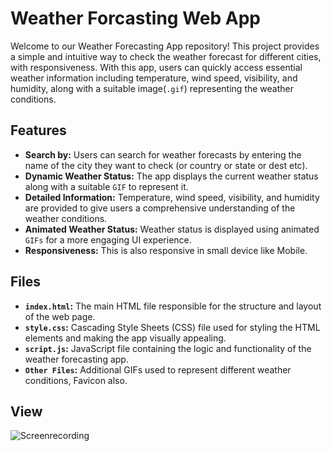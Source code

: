 # Weather Forcasting Web App
Welcome to our Weather Forecasting App repository! This project provides a simple and intuitive way to check the weather forecast for different cities, with responsiveness. With this app, users can quickly access essential weather information including temperature, wind speed, visibility, and humidity, along with a suitable image(`.gif`) representing the weather conditions.

## Features

- **Search by:** Users can search for weather forecasts by entering the name of the city they want to check (or country or state or dest etc).
- **Dynamic Weather Status:** The app displays the current weather status along with a suitable `GIF` to represent it.
- **Detailed Information:** Temperature, wind speed, visibility, and humidity are provided to give users a comprehensive understanding of the weather conditions.
- **Animated Weather Status:** Weather status is displayed using animated `GIFs` for a more engaging UI experience.
- **Responsiveness:** This is also responsive in small device like Mobile.

## Files

- **`index.html`:** The main HTML file responsible for the structure and layout of the web page.
- **`style.css`:** Cascading Style Sheets (CSS) file used for styling the HTML elements and making the app visually appealing.
- **`script.js`:** JavaScript file containing the logic and functionality of the weather forecasting app.
- **`Other Files`:** Additional GIFs used to represent different weather conditions, Favicon also.

## View

![Screenrecording]() 




